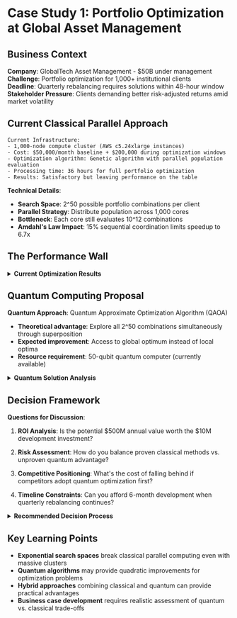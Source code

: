 # Case Study 1: Portfolio Optimization at Global Asset Management

## Business Context

**Company**: GlobalTech Asset Management - $50B under management  
**Challenge**: Portfolio optimization for 1,000+ institutional clients  
**Deadline**: Quarterly rebalancing requires solutions within 48-hour window  
**Stakeholder Pressure**: Clients demanding better risk-adjusted returns amid market
volatility

## Current Classical Parallel Approach

```
Current Infrastructure:
- 1,000-node compute cluster (AWS c5.24xlarge instances)
- Cost: $50,000/month baseline + $200,000 during optimization windows
- Optimization algorithm: Genetic algorithm with parallel population evaluation
- Processing time: 36 hours for full portfolio optimization
- Results: Satisfactory but leaving performance on the table
```

**Technical Details**:

- **Search Space**: 2^50 possible portfolio combinations per client
- **Parallel Strategy**: Distribute population across 1,000 cores
- **Bottleneck**: Each core still evaluates 10^12 combinations
- **Amdahl's Law Impact**: 15% sequential coordination limits speedup to 6.7x

## The Performance Wall

<details>
<summary><strong>Current Optimization Results</strong></summary>

**Classical Parallel Performance**:

- **Risk-adjusted returns**: 8.2% annually (industry average: 7.8%)
- **Optimization convergence**: Reaches local optima, potentially missing global optimum
- **Computational limit**: Cannot explore more than 0.1% of total search space
- **Client satisfaction**: 85% (good but not exceptional)

**Resource Utilization**:

- **CPU utilization**: 95% during optimization
- **Network overhead**: 20% of compute time spent on coordination
- **Memory bottleneck**: Large correlation matrices don't fit in individual node memory
- **Time constraint**: Must stop optimization before global optimum found

</details>

## Quantum Computing Proposal

**Quantum Approach**: Quantum Approximate Optimization Algorithm (QAOA)

- **Theoretical advantage**: Explore all 2^50 combinations simultaneously through
  superposition
- **Expected improvement**: Access to global optimum instead of local optima
- **Resource requirement**: 50-qubit quantum computer (currently available)

<details>
<summary><strong>Quantum Solution Analysis</strong></summary>

**Technical Requirements**:

- **Quantum hardware**: IBM Quantum Network access (~$10,000/month)
- **Development time**: 6-month pilot project with quantum computing consultants
- **Integration**: Hybrid classical/quantum workflow
- **Staff training**: 2 senior engineers need quantum computing certification

**Projected Outcomes**:

- **Risk-adjusted returns**: Potentially 8.8-9.2% annually (0.6-1.0% improvement)
- **Business value**: 1% improvement on $50B = $500M additional client value annually
- **Competitive advantage**: First-mover advantage in quantum-enhanced portfolio
  management

**Risk Factors**:

- **NISQ limitations**: Current quantum computers have limited coherence time
- **Measurement overhead**: Quantum state preparation and measurement adds latency
- **Unproven technology**: No guarantee quantum approach will outperform in practice

</details>

## Decision Framework

**Questions for Discussion**:

1. **ROI Analysis**: Is the potential $500M annual value worth the $10M development
   investment?

2. **Risk Assessment**: How do you balance proven classical methods vs. unproven quantum
   advantage?

3. **Competitive Positioning**: What's the cost of falling behind if competitors adopt
   quantum optimization first?

4. **Timeline Constraints**: Can you afford 6-month development when quarterly rebalancing
   continues?

<details>
<summary><strong>Recommended Decision Process</strong></summary>

**Phase 1 (3 months)**: Proof of concept

- Small portfolio subset (10 assets) on quantum simulator
- Compare classical vs. quantum optimization quality
- Cost: $100K consulting + internal engineering time

**Phase 2 (6 months)**: Pilot with real hardware

- Single high-value client portfolio on actual quantum computer
- Measure real-world performance vs. theoretical projections
- Cost: $500K total investment

**Decision Point**: Proceed to full deployment only if pilot shows measurable improvement

**Success Metrics**:

- ✓ 0.3%+ improvement in risk-adjusted returns
- ✓ Client satisfaction increase to 90%+
- ✓ Quantum solution completes within 48-hour window

</details>

## Key Learning Points

- **Exponential search spaces** break classical parallel computing even with massive
  clusters
- **Quantum algorithms** may provide quadratic improvements for optimization problems
- **Hybrid approaches** combining classical and quantum can provide practical advantages
- **Business case development** requires realistic assessment of quantum vs. classical
  trade-offs
